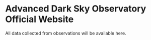 # Advanced Dark Sky Observatory Official Website  

All data collected from observations will be available here.
